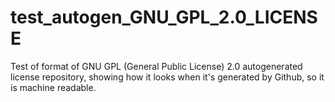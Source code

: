 # test_autogen_GNU_GPL_2.0_LICENSE
Test of format of GNU GPL (General Public License) 2.0 autogenerated license repository, showing how it looks when it's generated by Github, so it is machine readable.
